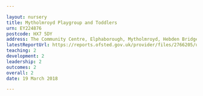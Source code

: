 ```yaml
---

layout: nursery
title: Mytholmroyd Playgroup and Toddlers
urn: EY224876
postcode: HX7 5DY
address: The Community Centre, Elphaborough, Mytholmroyd, Hebden Bridge, West Yorkshire, HX7 5DY
latestReportUrl: https://reports.ofsted.gov.uk/provider/files/2766205/urn/EY224876.pdf
teaching: 2
development: 2
leadership: 2
outcomes: 2
overall: 2
date: 19 March 2018

---
```

